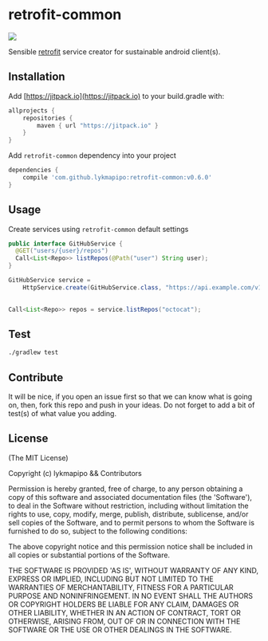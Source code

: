 retrofit-common
=======================

[![](https://jitpack.io/v/lykmapipo/retrofit-common.svg)](https://jitpack.io/#lykmapipo/retrofit-common)

Sensible [retrofit](https://github.com/square/retrofit) service creator for sustainable android client(s).

## Installation
Add [https://jitpack.io](https://jitpack.io) to your build.gradle with:
```gradle
allprojects {
    repositories {
        maven { url "https://jitpack.io" }
    }
}
```
Add `retrofit-common` dependency into your project

```gradle
dependencies {
    compile 'com.github.lykmapipo:retrofit-common:v0.6.0'
}
```

## Usage

Create services using `retrofit-common` default settings

```java
public interface GitHubService {
  @GET("users/{user}/repos")
  Call<List<Repo>> listRepos(@Path("user") String user);
}

GitHubService service = 
    HttpService.create(GitHubService.class, "https://api.example.com/v1/", "i3Vixpfr51EVHWHP");
                                                                                                          

Call<List<Repo>> repos = service.listRepos("octocat");
```


## Test
```sh
./gradlew test
```

## Contribute
It will be nice, if you open an issue first so that we can know what is going on, then, fork this repo and push in your ideas.
Do not forget to add a bit of test(s) of what value you adding.

## License

(The MIT License)

Copyright (c) lykmapipo && Contributors

Permission is hereby granted, free of charge, to any person obtaining
a copy of this software and associated documentation files (the
'Software'), to deal in the Software without restriction, including
without limitation the rights to use, copy, modify, merge, publish,
distribute, sublicense, and/or sell copies of the Software, and to
permit persons to whom the Software is furnished to do so, subject to
the following conditions:

The above copyright notice and this permission notice shall be
included in all copies or substantial portions of the Software.

THE SOFTWARE IS PROVIDED 'AS IS', WITHOUT WARRANTY OF ANY KIND,
EXPRESS OR IMPLIED, INCLUDING BUT NOT LIMITED TO THE WARRANTIES OF
MERCHANTABILITY, FITNESS FOR A PARTICULAR PURPOSE AND NONINFRINGEMENT.
IN NO EVENT SHALL THE AUTHORS OR COPYRIGHT HOLDERS BE LIABLE FOR ANY
CLAIM, DAMAGES OR OTHER LIABILITY, WHETHER IN AN ACTION OF CONTRACT,
TORT OR OTHERWISE, ARISING FROM, OUT OF OR IN CONNECTION WITH THE
SOFTWARE OR THE USE OR OTHER DEALINGS IN THE SOFTWARE.
